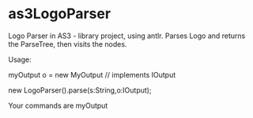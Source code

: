 as3LogoParser
=============

Logo Parser in AS3 - library project, using antlr.  Parses Logo and returns the ParseTree, then visits the nodes.

Usage:

myOutput o = new MyOutput // implements IOutput

new LogoParser().parse(s:String,o:IOutput);

Your commands are myOutput
